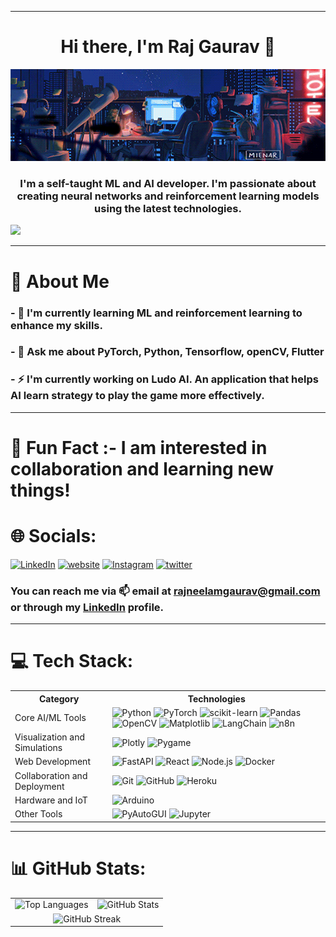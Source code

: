 <hr>
<h1 align="center"><b>Hi there, I'm Raj Gaurav 👋</b></h1>
<div align="center">
<img src="code2.gif" width="1000"/>
</div>

<h3 align="center">I'm a self-taught ML and AI developer. I'm passionate about creating neural networks and reinforcement learning models using the latest technologies.</h3>

[![](https://visitcount.itsvg.in/api?id=raj-neelam&label=Profile%20Views&color=9&icon=0&pretty=true)](https://visitcount.itsvg.in)

<hr>

# 🚀 About Me

### - 🌱 I'm currently learning ML and reinforcement learning to enhance my skills.
### - 💬 Ask me about PyTorch, Python, Tensorflow, openCV, Flutter
### - ⚡ I'm currently working on Ludo AI. An application that helps AI learn strategy to play the game more effectively.
<hr>

# 🌟 Fun Fact :- I am interested in collaboration and learning new things!

# 🌐 Socials:
[![LinkedIn](https://img.shields.io/badge/LinkedIn-%230077B5.svg?logo=linkedin&logoColor=white)](https://www.linkedin.com/in/raj-neelam-80666920b/) 
[![website](https://img.shields.io/badge/My%20Website%20-%20darkred?style=for-the-batch&logo=webflow)](https://rajgaurav.me/) 
[![Instagram](https://img.shields.io/badge/Instagram%20-%20purple?style=for-the-batch&logo=instagram)](https://www.instagram.com/raj_gaurav_7_/) 
[![twitter](https://img.shields.io/badge/Twitter-%20black?style=for-the-batch&logo=x)](https://twitter.com/RajNGaurav)

<!-- ## 📫 How to Reach Me -->
### You can reach me via 📫 email at [rajneelamgaurav@gmail.com](mailto:rajneelamgaurav@gmail.com) or through my [LinkedIn](https://www.linkedin.com/in/raj-neelam-80666920b/) profile.
<hr>

# 💻 Tech Stack:

<table>
  <tr>
    <th>Category</th>
    <th>Technologies</th>
  </tr>
  <tr>
    <td>Core AI/ML Tools</td>
    <td>
      <img src="https://img.shields.io/badge/python-3670A0?style=for-the-badge&logo=python&logoColor=ffdd54" alt="Python">
      <img src="https://img.shields.io/badge/PyTorch-%23EE4C2C.svg?style=for-the-badge&logo=PyTorch&logoColor=white" alt="PyTorch">
      <img src="https://img.shields.io/badge/scikit--learn-%23F7931E.svg?style=for-the-badge&logo=scikit-learn&logoColor=white" alt="scikit-learn">
      <img src="https://img.shields.io/badge/pandas-%23150458.svg?style=for-the-badge&logo=pandas&logoColor=white" alt="Pandas">
      <img src="https://img.shields.io/badge/OpenCV-%23white.svg?style=for-the-badge&logo=opencv&logoColor=red" alt="OpenCV">
      <img src="https://img.shields.io/badge/Matplotlib-%23ffffff.svg?style=for-the-badge&logo=Matplotlib&logoColor=black" alt="Matplotlib">
      <img src="https://img.shields.io/badge/LangChain-%2300A98F.svg?style=for-the-badge&logo=LangChain&logoColor=white" alt="LangChain">
      <img src="https://img.shields.io/badge/n8n-%2300C4CC.svg?style=for-the-badge&logo=n8n&logoColor=white" alt="n8n">
    </td>
  </tr>
  <tr>
    <td>Visualization and Simulations</td>
    <td>
      <img src="https://img.shields.io/badge/Plotly-%233F4F75.svg?style=for-the-badge&logo=plotly&logoColor=white" alt="Plotly">
      <img src="https://img.shields.io/badge/Pygame-%23FFCC00.svg?style=for-the-batch&logo=Pygame&logoColor=black" alt="Pygame">
    </td>
  </tr>
  <tr>
    <td>Web Development</td>
    <td>
      <img src="https://img.shields.io/badge/FastAPI-%2300C7B7.svg?style=for-the-badge&logo=FastAPI&logoColor=white" alt="FastAPI">
      <img src="https://img.shields.io/badge/React-%2320232a.svg?style=for-the-badge&logo=react&logoColor=%2361DAFB" alt="React">
      <img src="https://img.shields.io/badge/Node.js-%2343853D.svg?style=for-the-badge&logo=node.js&logoColor=white" alt="Node.js">
      <img src="https://img.shields.io/badge/Docker-%230db7ed.svg?style=for-the-badge&logo=docker&logoColor=white" alt="Docker">
    </td>
  </tr>
  <tr>
    <td>Collaboration and Deployment</td>
    <td>
      <img src="https://img.shields.io/badge/Git-%23F05033.svg?style=for-the-badge&logo=git&logoColor=white" alt="Git">
      <img src="https://img.shields.io/badge/GitHub-%23181717.svg?style=for-the-badge&logo=github&logoColor=white" alt="GitHub">
      <img src="https://img.shields.io/badge/Heroku-%23430098.svg?style=for-the-badge&logo=heroku&logoColor=white" alt="Heroku">
    </td>
  </tr>
  <tr>
    <td>Hardware and IoT</td>
    <td>
      <img src="https://img.shields.io/badge/Arduino-%2300979D.svg?style=for-the-badge&logo=arduino&logoColor=white" alt="Arduino">
    </td>
  </tr>
  <tr>
    <td>Other Tools</td>
    <td>
      <img src="https://img.shields.io/badge/PyAutoGUI-%23FF6F00.svg?style=for-the-badge&logo=python&logoColor=white" alt="PyAutoGUI">
      <img src="https://img.shields.io/badge/Jupyter-%23F37626.svg?style=for-the-badge&logo=Jupyter&logoColor=white" alt="Jupyter">
    </td>
  </tr>
</table>

<hr>

# 📊 GitHub Stats:
<table>
  <tr>
    <td><img src="https://github-readme-stats.vercel.app/api/top-langs/?username=raj-neelam&theme=radical&hide_border=false&include_all_commits=false&count_private=false&layout=compact" alt="Top Languages"/></td>
    <td><img src="https://github-readme-stats.vercel.app/api?username=raj-neelam&theme=radical&hide_border=false&include_all_commits=false&count_private=false" alt="GitHub Stats"/></td>
  </tr>
  <tr>
    <td colspan="2" align="center"><img src="https://github-readme-streak-stats.herokuapp.com/?user=raj-neelam&theme=radical&hide_border=false" alt="GitHub Streak"/></td>
  </tr>
</table>
